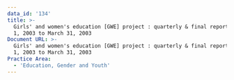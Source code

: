 ```yaml
---
data_id: '134'
title: >-
  Girls' and women's education [GWE] project : quarterly & final report, January
  1, 2003 to March 31, 2003
Document URL: >-
  Girls' and women's education [GWE] project : quarterly & final report, January
  1, 2003 to March 31, 2003
Practice Area:
  - 'Education, Gender and Youth'
---
```

